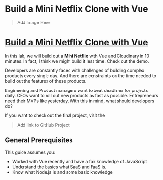 # Build a Mini Netflix Clone with Vue

> Add image Here

# [Build a Mini Netflix Clone with Vue](https://cloudinary.gitbooks.io/build-a-mini-netflix-clone-with-vue/content/)

In this lab, we will build out a **Mini Netflix** with Vue and Cloudinary in 10 minutes. In fact, I think we might build it less time. Check out the demo.

Developers are constantly faced with challenges of building complex products every single day. And there are constraints on the time needed to build out the features of these products.

Engineering and Product managers want to beat deadlines for projects daily. CEOs want to roll out new products as fast as possible. Entrepreneurs need their MVPs like yesterday. With this in mind, what should developers do?

If you want to check out the final project, visit the

> Add link to GitHub Project.



## General Prerequisites

This guide assumes you:

* Worked with Vue recently and have a fair knowledge of JavaScript
* Understand the basics what SaaS and FaaS is.
* Know what Node.js is and some basic knowledge



